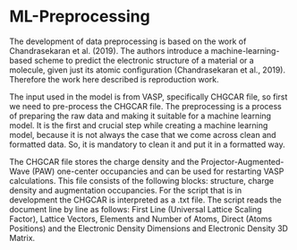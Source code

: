 # ML-Preprocessing

The development of data preprocessing is based on the work of Chandrasekaran et al. (2019). The authors introduce a machine-learning-based scheme to predict the electronic structure of a material or a molecule, given just its atomic configuration (Chandrasekaran et al., 2019). Therefore the work here described is reproduction work.

The input used in the model is from VASP, specifically CHGCAR file, so first we need to pre-process the CHGCAR file. The preprocessing is a process of preparing the raw data and making it suitable for a machine learning model. It is the first and crucial step while creating a machine learning model, because it is not always the case that we come across clean and formatted data. So, it is mandatory to clean it and put it in a formatted way.

The CHGCAR file stores the charge density and the Projector-Augmented-Wave (PAW) one-center occupancies and can be used for restarting VASP calculations. This file consists of the following blocks: structure, charge density and augmentation occupancies. For the script that is in development the CHGCAR is interpreted as a .txt file. The script reads the document line by line as follows: First Line (Universal Lattice Scaling Factor), Lattice Vectors, Elements and Number of Atoms, Direct (Atoms Positions) and the Electronic Density Dimensions and Electronic Density 3D Matrix.
